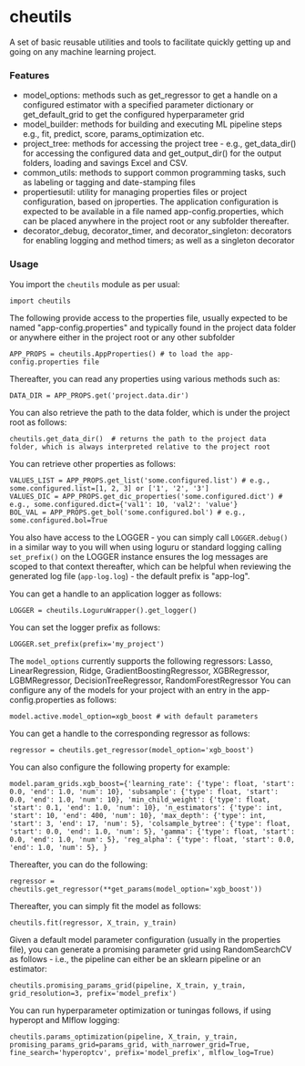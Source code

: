 # cheutils

A set of basic reusable utilities and tools to facilitate quickly getting up and going on any machine learning project.

### Features

- model_options: methods such as get_regressor to get a handle on a configured estimator with a specified parameter dictionary or get_default_grid to get the configured hyperparameter grid
- model_builder: methods for building and executing ML pipeline steps e.g., fit, predict, score, params_optimization etc.
- project_tree: methods for accessing the project tree - e.g., get_data_dir() for accessing the configured data and get_output_dir() for the output folders, loading and savings Excel and CSV.
- common_utils: methods to support common programming tasks, such as labeling or tagging and date-stamping files
- propertiesutil: utility for managing properties files or project configuration, based on jproperties. The application configuration is expected to be available in a file named app-config.properties, which can be placed anywhere in the project root or any subfolder thereafter.
- decorator_debug, decorator_timer, and decorator_singleton: decorators for enabling logging and method timers; as well as a singleton decorator

### Usage
You import the `cheutils` module as per usual:
```
import cheutils
```
The following provide access to the properties file, usually expected to be named "app-config.properties" and typically found in the project data folder or anywhere either in the project root or any other subfolder
```
APP_PROPS = cheutils.AppProperties() # to load the app-config.properties file
```
Thereafter, you can read any properties using various methods such as:
```
DATA_DIR = APP_PROPS.get('project.data.dir')
```
You can also retrieve the path to the data folder, which is under the project root as follows:
```
cheutils.get_data_dir()  # returns the path to the project data folder, which is always interpreted relative to the project root
```
You can retrieve other properties as follows:
```
VALUES_LIST = APP_PROPS.get_list('some.configured.list') # e.g., some.configured.list=[1, 2, 3] or ['1', '2', '3']
VALUES_DIC = APP_PROPS.get_dic_properties('some.configured.dict') # e.g., some.configured.dict={'val1': 10, 'val2': 'value'}
BOL_VAL = APP_PROPS.get_bol('some.configured.bol') # e.g., some.configured.bol=True
```
You also have access to the LOGGER - you can simply call `LOGGER.debug()` in a similar way to you will when using loguru or standard logging 
calling `set_prefix()` on the LOGGER instance ensures the log messages are scoped to that context thereafter, 
which can be helpful when reviewing the generated log file (`app-log.log`) - the default prefix is "app-log".

You can get a handle to an application logger as follows:
```
LOGGER = cheutils.LoguruWrapper().get_logger()
```
You can set the logger prefix as follows:
```
LOGGER.set_prefix(prefix='my_project')
```
The `model_options` currently supports the following regressors: Lasso, LinearRegression, Ridge, GradientBoostingRegressor, XGBRegressor, LGBMRegressor, DecisionTreeRegressor, RandomForestRegressor
You can configure any of the models for your project with an entry in the app-config.properties as follows:
```
model.active.model_option=xgb_boost # with default parameters
```
You can get a handle to the corresponding regressor as follows:
```
regressor = cheutils.get_regressor(model_option='xgb_boost')
```
You can also configure the following property for example:
```
model.param_grids.xgb_boost={'learning_rate': {'type': float, 'start': 0.0, 'end': 1.0, 'num': 10}, 'subsample': {'type': float, 'start': 0.0, 'end': 1.0, 'num': 10}, 'min_child_weight': {'type': float, 'start': 0.1, 'end': 1.0, 'num': 10}, 'n_estimators': {'type': int, 'start': 10, 'end': 400, 'num': 10}, 'max_depth': {'type': int, 'start': 3, 'end': 17, 'num': 5}, 'colsample_bytree': {'type': float, 'start': 0.0, 'end': 1.0, 'num': 5}, 'gamma': {'type': float, 'start': 0.0, 'end': 1.0, 'num': 5}, 'reg_alpha': {'type': float, 'start': 0.0, 'end': 1.0, 'num': 5}, }
```
Thereafter, you can do the following:
```
regressor = cheutils.get_regressor(**get_params(model_option='xgb_boost'))
```
Thereafter, you can simply fit the model as follows:
```
cheutils.fit(regressor, X_train, y_train)
```
Given a default model parameter configuration (usually in the properties file), you can generate a promising parameter grid using RandomSearchCV as follows - i.e., the pipeline can either be an sklearn pipeline or an estimator:
```
cheutils.promising_params_grid(pipeline, X_train, y_train, grid_resolution=3, prefix='model_prefix')
```
You can run hyperparameter optimization or tuningas follows, if using hyperopt and Mlflow logging:
```
cheutils.params_optimization(pipeline, X_train, y_train, promising_params_grid=params_grid, with_narrower_grid=True, fine_search='hyperoptcv', prefix='model_prefix', mlflow_log=True)
```

